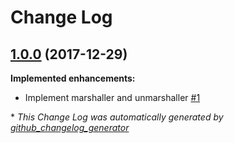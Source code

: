 # Change Log

## [1.0.0](https://github.com/suin/php-marshaller/tree/1.0.0) (2017-12-29)
**Implemented enhancements:**

- Implement marshaller and unmarshaller [\#1](https://github.com/suin/php-marshaller/issues/1)



\* *This Change Log was automatically generated by [github_changelog_generator](https://github.com/skywinder/Github-Changelog-Generator)*